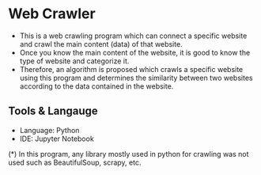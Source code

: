 # Web Crawler
- This is a web crawling program which can connect a specific website and crawl the main content (data) of that website.
- Once you know the main content of the website, it is good to know the type of website and categorize it.
- Therefore, an algorithm is proposed which crawls a specific website using this program and determines the similarity between two websites according to the data contained in the website.

## Tools & Langauge
- Language: Python
- IDE: Jupyter Notebook

(*) In this program, any library mostly used in python for crawling was not used such as BeautifulSoup, scrapy, etc.
